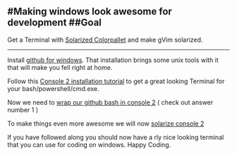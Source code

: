 #Making windows look awesome for development
##Goal
-------
Get a Terminal with [Solarized Colorpallet](http://ethanschoonover.com/solarized) and make gVim solarized.

------
Install [github for windows](https://windows.github.com).
That installation brings some unix tools with it that will make you fell right at home.

Follow this [Console 2 installation tutorial](http://www.railsbridgeboston.org/installfest/install/windows_console2) to get a great looking Terminal for your bash/powershell/cmd.exe.

Now we need to [wrap our github bash in console 2](http://stackoverflow.com/questions/23397236/how-to-wrap-the-bash-shell-from-github-for-windows-in-console2) ( check out answer number 1 )

To make things even more awesome we will now [solarize console 2 ](http://www.curlybrace.com/words/2012/02/12/console2-and-cygwin-with-solarized-color-palette/)

If you have followed along you should now have a rly nice looking terminal that you can use for coding on windows.
Happy Coding.
